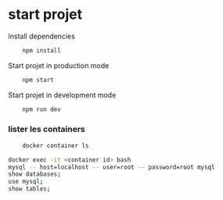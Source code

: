 # start projet 

Install dependencies

```bash
    npm install
```

Start projet in production mode

```bash
    npm start 
```

Start projet in development mode 

```bash
    npm run dev
```

### lister les containers
```bash
    docker container ls 
```


```bash
docker exec -it <container id> bash 
mysql -- host=localhost -- user=root -- password=root mysql
show databases;
use mysql;
show tables;
```

```bash

```

```bash

```

```bash

```


```bash

```


```bash

```